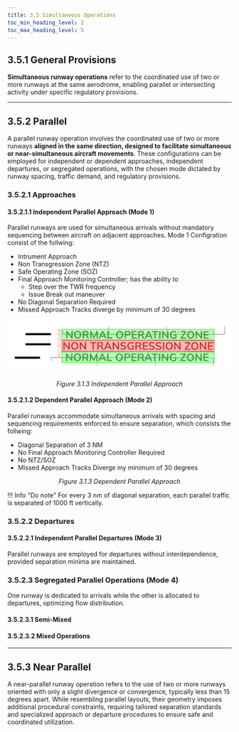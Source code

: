 ```yaml
---
title: 3.5 Simultaneous Operations
toc_min_heading_level: 2
toc_max_heading_level: 5
---
```

## 3.5.1 General Provisions
**Simultaneous runway operations** refer to the coordinated use of two or more runways at the same aerodrome, enabling parallel or intersecting activity under specific regulatory provisions.

---

## 3.5.2 Parallel
A parallel runway operation involves the coordinated use of two or more runways **aligned in the same direction, designed to facilitate simultaneous or near-simultaneous aircraft movements**. These configurations can be employed for independent or dependent approaches, independent departures, or segregated operations, with the chosen mode dictated by runway spacing, traffic demand, and regulatory provisions.

### 3.5.2.1 Approaches

#### 3.5.2.1.1 Independent Parallel Approach (Mode 1)
Parallel runways are used for simultaneous arrivals without mandatory sequencing between aircraft on adjacent approaches.
Mode 1 Configration consist of the follwing:

- Intrument Approach
- Non Transgression Zone (NTZ)
- Safe Operating Zone (SOZ)
- Final Approach Monitoring Controller; has the ability to
    - Step over the TWR frequency
    - Issue Break out maneuver
- No Diagonal Separation Required
- Missed Approach Tracks diverge by minimum of 30 degrees

![Loading](imgs/app-ntz.png#center)
<p style="text-align: center; font-style: italic;">
Figure 3.1.3 Independent Parallel Approach
</p>

#### 3.5.2.1.2 Dependent Parallel Approach (Mode 2)
Parallel runways accommodate simultaneous arrivals with spacing and sequencing requirements enforced to ensure separation, which consists the follwing:

- Diagonal Separation of 3 NM
- No Final Approach Monitoring Controller Required
- No NTZ/SOZ
- Missed Approach Tracks Diverge my minimum of 30 degrees

<p style="text-align: center; font-style: italic;">
Figure 3.1.3 Dependent Parallel Approach
</p>
!!! Info "Do note"
    For every 3 nm of diagonal separation, each parallel traffic is separated of 1000 ft vertically.

### 3.5.2.2 Departures

#### 3.5.2.2.1 Independent Parallel Departures (Mode 3)
Parallel runways are employed for departures without interdependence, provided separation minima are maintained.

### 3.5.2.3 Segregated Parallel Operations (Mode 4)
One runway is dedicated to arrivals while the other is allocated to departures, optimizing flow distribution.

#### 3.5.2.3.1 Semi-Mixed

#### 3.5.2.3.2 Mixed Operations

---

## 3.5.3 Near Parallel
A near-parallel runway operation refers to the use of two or more runways oriented with only a slight divergence or convergence, typically less than 15 degrees apart. While resembling parallel layouts, their geometry imposes additional procedural constraints, requiring tailored separation standards and specialized approach or departure procedures to ensure safe and coordinated utilization.